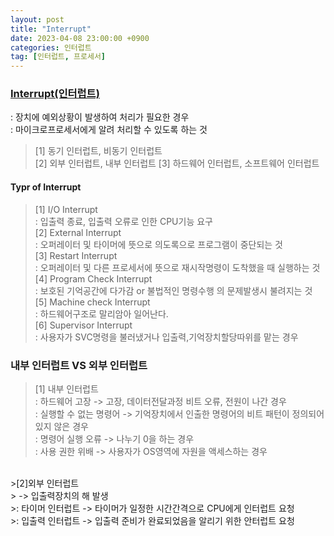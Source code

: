 ```yaml
---
layout: post
title: "Interrupt"
date: 2023-04-08 23:00:00 +0900
categories: 인터럽트
tag: [인터럽트, 프로세서]
---
```

### [Interrupt(인터럽트)](https://en.wikipedia.org/wiki/Interrupt)
: 장치에 예외상황이 발생하여 처리가 필요한 경우 <br>
: 마이크로프로세서에게 알려 처리할 수 있도록 하는 것<br>
> [1] 동기 인터럽트, 비동기 인터럽트<br>
> [2] 외부 인터럽트, 내부 인터럽트
> [3] 하드웨어 인터럽트, 소프트웨어 인터럽트<br>

#### Typr of Interrupt
> [1] I/O Interrupt <br>
> : 입출력 종료, 입출력 오류로 인한 CPU기능 요구<br>
> [2] External Interrupt <br>
> : 오퍼레이터 및 타이머에 뜻으로 의도록으로 프로그램이 중단되는 것<br>
> [3] Restart Interrupt <br>
> : 오퍼레이터 및 다른 프로세서에 뜻으로 재시작명령이 도착했을 때 실행하는 것<br>
> [4] Program Check Interrupt <br>
> : 보호된 기억공간에 다가감 or 불법적인 명령수행 의 문제발생시 불려지는 것<br>
> [5] Machine check Interrupt <br>
> : 하드웨어구조로 말리암아 일어난다.<br>
> [6] Supervisor Interrupt <br>
> : 사용자가 SVC명령을 불러냈거나 입출력,기억장치할당따위를 맡는 경우<br>

### 내부 인터럽트 VS 외부 인터럽트
>[1] 내부 인터럽트<br>
>: 하드웨어 고장 -> 고장, 데이터전달과정 비트 오류, 전원이 나간 경우<br>
>: 실행할 수 없는 명령어 -> 기억장치에서 인출한 명령어의 비트 패턴이 정의되어 있지 않은 경우<br>
>: 명령어 실행 오류 -> 나누기 0을 하는 경우<br>
>: 사용 권한 위배 -> 사용자가 OS영역에 자원을 액세스하는 경우<br>
<br>
>[2]외부 인터럽트<br> 
> -> 입출력장치의 해 발생<br>
>: 타이머 인터럽트 -> 타이머가 일정한 시간간격으로 CPU에게 인터럽트 요청<br>
>: 입출력 인터럽트 -> 입출력 준비가 완료되었음을 알리기 위한 안터럽트 요청<br>
